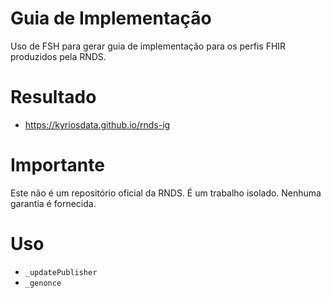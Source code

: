 # Guia de Implementação

Uso de FSH para gerar guia de implementação
para os perfis FHIR produzidos pela RNDS.

# Resultado

- https://kyriosdata.github.io/rnds-ig

# Importante

Este não é um repositório oficial da RNDS. É um
trabalho isolado. Nenhuma garantia é fornecida.

# Uso

- `_updatePublisher`
- `_genonce`
